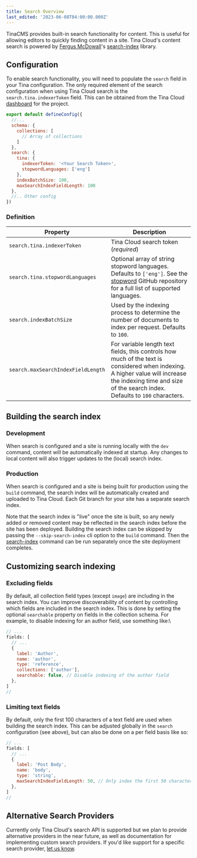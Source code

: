 ```yaml
---
title: Search Overview
last_edited: '2023-06-08T04:00:00.000Z'
---
```


TinaCMS provides built-in search functionality for content. This is useful for allowing editors to quickly finding content in a site. Tina Cloud's content search is powered by [Fergus McDowall](https://github.com/fergiemcdowall "Fergus McDowall")'s [search-index](https://www.npmjs.com/package/search-index "search-index") library.

## Configuration

To enable search functionality, you will need to populate the `search` field in your Tina configuration. The only required element of the search configuration when using Tina Cloud search is the `search.tina.indexerToken` field. This can be obtained from the Tina Cloud [dashboard](/docs/tina-cloud/dashboard/projects/#api-tokens) for the project.

```javascript
export default defineConfig({
  //...
  schema: {
    collections: [
      // Array of collections
    ]
  },
  search: {
    tina: {
      indexerToken: '<Your Search Token>',
      stopwordLanguages: ['eng']
    },
    indexBatchSize: 100,
    maxSearchIndexFieldLength: 100
  },
  //.. Other config
})
```

### Definition

| Property          | Description                                                                                  |
| ----------------- |----------------------------------------------------------------------------------------------|
| `search.tina.indexerToken` | Tina Cloud search token (*required*) |
| `search.tina.stopwordLanguages` | Optional array of string stopword languages. Defaults to `['eng']`. See the [stopword](https://github.com/fergiemcdowall/stopword#language-code) GitHub repository for a full list of supported languages. |
| `search.indexBatchSize`   | Used by the indexing process to determine the number of documents to index per request. Defaults to `100`. |
| `search.maxSearchIndexFieldLength` | For variable length text fields, this controls how much of the text is considered when indexing. A higher value will increase the indexing time and size of the search index. Defaults to `100` characters.|

## Building the search index

### Development

When search is configured and a site is running locally with the `dev` command, content will be automatically indexed at startup. Any changes to local content will also trigger updates to the (local) search index.

### Production

When search is configured and a site is being built for production using the `build` command, the search index will be automatically created and uploaded to Tina Cloud. Each Git branch for your site has a separate search index.

Note that the search index is "live" once the site is built, so any newly added or removed content may be reflected in the search index before the site has been deployed. Building the search index can be skipped by passing the `--skip-search-index` cli option to the `build` command. Then the [search-index](/docs/cli-overview/#tinacms-search-index) command can be run separately once the site deployment completes.

## Customizing search indexing

### Excluding fields

By default, all collection field types (except `image`) are including in the search index. You can improve discoverability of content by controlling which fields are included in the search index. This is done by setting the optional `searchable` property on fields in the collection schema. For example, to disable indexing for an author field, use something like:\\

```javascript
// ...
fields: [
  // ...
  {
    label: 'Author',
    name: 'author',
    type: 'reference',
    collections: ['author'],
    searchable: false, // Disable indexing of the author field
  },
]
//
```

### Limiting text fields

By default, only the first 100 characters of a text field are used when building the search index. This can be adjusted globally in the `search` configuration (see above), but can also be done on a per field basis like so:

```javascript
// ...
fields: [
  // ...
  {
    label: 'Post Body',
    name: 'body',
    type: 'string',
    maxSearchIndexFieldLength: 50, // Only index the first 50 characters of this field
  },
]
//
```

## Alternative Search Providers

Currently only Tina Cloud's search API is supported but we plan to provide alternative providers in the near future, as well as documentation for implementing custom search providers. If you'd like support for a specific search provider, [let us know](https://github.com/tinacms/tinacms/discussions).
